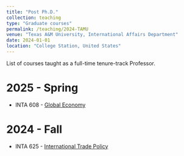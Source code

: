 ```yaml
---
title: "Post Ph.D."
collection: teaching
type: "Graduate courses"
permalink: /teaching/2024-TAMU
venue: "Texas A&M University, International Affairs Department"
date: 2024-01-01
location: "College Station, United States"
---
```


List of courses taught as a full-time tenure-track Professor.

2025 - Spring
======
- INTA 608 - [Global Economy](/files/INTA-608-601_Global-Economy_Espinoza.pdf)

2024 - Fall
======
- INTA 625 - [International Trade Policy](/files/INTA-625_International-Trade-Policy.pdf)
